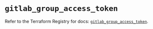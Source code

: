 # `gitlab_group_access_token`

Refer to the Terraform Registry for docs: [`gitlab_group_access_token`](https://registry.terraform.io/providers/gitlabhq/gitlab/16.7.0/docs/resources/group_access_token).
